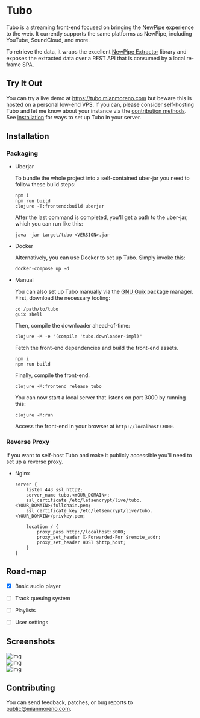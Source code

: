 

# Tubo

Tubo is a streaming front-end focused on bringing the [NewPipe](https://github.com/TeamNewPipe/NewPipe) experience to the web. It currently supports the same platforms as NewPipe, including YouTube, SoundCloud, and more.  

To retrieve the data, it wraps the excellent [NewPipe Extractor](https://github.com/TeamNewPipe/NewPipeExtractor) library and exposes the extracted data over a REST API that is consumed by a local re-frame SPA.  


## Try It Out

You can try a live demo at <https://tubo.mianmoreno.com> but beware this is hosted on a personal low-end VPS. If you can, please consider self-hosting Tubo and let me know about your instance via the [contribution methods](#org7023291). See [installation](#orgc5ad820) for ways to set up Tubo in your server.  


## Installation


### Packaging

-   Uberjar

    To bundle the whole project into a self-contained uber-jar you need to follow these build steps:  
    
        npm i
        npm run build
        clojure -T:frontend:build uberjar
    
    After the last command is completed, you'll get a path to the uber-jar, which you can run like this:  
    
        java -jar target/tubo-<VERSION>.jar

-   Docker

    Alternatively, you can use Docker to set up Tubo. Simply invoke this:  
    
        docker-compose up -d

-   Manual

    You can also set up Tubo manually via the [GNU Guix](https://guix.gnu.org/) package manager. First, download the necessary tooling:  
    
        cd /path/to/tubo
        guix shell
    
    Then, compile the downloader ahead-of-time:  
    
        clojure -M -e "(compile 'tubo.downloader-impl)"
    
    Fetch the front-end dependencies and build the front-end assets.  
    
        npm i
        npm run build
    
    Finally, compile the front-end.  
    
        clojure -M:frontend release tubo
    
    You can now start a local server that listens on port 3000 by running this:  
    
        clojure -M:run
    
    Access the front-end in your browser at `http://localhost:3000`.  


### Reverse Proxy

If you want to self-host Tubo and make it publicly accessible you'll need to set up a reverse proxy.  

-   Nginx

        server {
            listen 443 ssl http2;
            server_name tubo.<YOUR_DOMAIN>;
            ssl_certificate /etc/letsencrypt/live/tubo.<YOUR_DOMAIN>/fullchain.pem;
            ssl_certificate_key /etc/letsencrypt/live/tubo.<YOUR_DOMAIN>/privkey.pem;
        
            location / {
                proxy_pass http://localhost:3000;
                proxy_set_header X-Forwarded-For $remote_addr;
                proxy_set_header HOST $http_host;
            }
        }


## Road-map

-   [X] Basic audio player
-   [ ] Track queuing system
-   [ ] Playlists
-   [ ] User settings


## Screenshots

![img](https://files.mianmoreno.com/tubo_kiosk.jpg)  
![img](https://files.mianmoreno.com/tubo_channel.jpg)  
![img](https://files.mianmoreno.com/tubo_stream.jpg)  


## Contributing

You can send feedback, patches, or bug reports to [public@mianmoreno.com](mailto:public@mianmoreno.com).  


